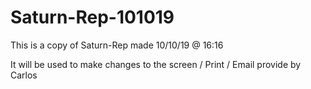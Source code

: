 # Saturn-Rep-101019
This is a copy of Saturn-Rep made 10/10/19 @ 16:16

It will be used to make changes to the screen / Print / Email
provide by Carlos
